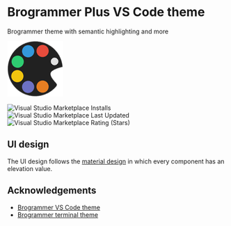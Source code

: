 # Brogrammer Plus VS Code theme

Brogrammer theme with semantic highlighting and more

[![](./icon.png)](https://marketplace.visualstudio.com/items?itemName=jackjyq.brogrammer-plus)

![Visual Studio Marketplace Installs](https://img.shields.io/visual-studio-marketplace/i/jackjyq.brogrammer-plus)
![Visual Studio Marketplace Last Updated](https://img.shields.io/visual-studio-marketplace/last-updated/jackjyq.brogrammer-plus)
![Visual Studio Marketplace Rating (Stars)](https://img.shields.io/visual-studio-marketplace/stars/jackjyq.brogrammer-plus)

## UI design

The UI design follows the [material design](https://material.io/design/environment/elevation.html#default-elevations) in which every component has an elevation value.

## Acknowledgements

- [Brogrammer VS Code theme](https://github.com/gerane/VSCodeThemes/tree/master/gerane.Theme-Brogrammer)
- [Brogrammer terminal theme](https://github.com/mbadolato/iTerm2-Color-Schemes/blob/master/vscode/Brogrammer.json)
